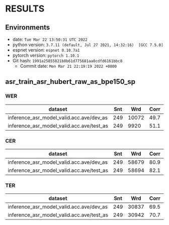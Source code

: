 <!-- Generated by scripts/utils/show_asr_result.sh -->
# RESULTS
## Environments
- date: `Tue Mar 22 13:50:31 UTC 2022`
- python version: `3.7.11 (default, Jul 27 2021, 14:32:16)  [GCC 7.5.0]`
- espnet version: `espnet 0.10.7a1`
- pytorch version: `pytorch 1.10.1`
- Git hash: `1991a25855821b8b61d775681aa0cdfd6161bbc8`
  - Commit date: `Mon Mar 21 22:19:19 2022 +0800`

## asr_train_asr_hubert_raw_as_bpe150_sp
### WER

|dataset|Snt|Wrd|Corr|Sub|Del|Ins|Err|S.Err|
|---|---|---|---|---|---|---|---|---|
|inference_asr_model_valid.acc.ave/dev_as|249|10072|49.7|41.2|9.1|7.0|57.2|100.0|
|inference_asr_model_valid.acc.ave/test_as|249|9920|51.1|40.1|8.9|6.5|55.4|100.0|

### CER

|dataset|Snt|Wrd|Corr|Sub|Del|Ins|Err|S.Err|
|---|---|---|---|---|---|---|---|---|
|inference_asr_model_valid.acc.ave/dev_as|249|58679|80.9|8.0|11.1|7.2|26.3|100.0|
|inference_asr_model_valid.acc.ave/test_as|249|58694|82.1|7.2|10.8|7.1|25.0|100.0|

### TER

|dataset|Snt|Wrd|Corr|Sub|Del|Ins|Err|S.Err|
|---|---|---|---|---|---|---|---|---|
|inference_asr_model_valid.acc.ave/dev_as|249|30837|69.5|19.0|11.5|6.3|36.8|100.0|
|inference_asr_model_valid.acc.ave/test_as|249|30942|70.7|17.9|11.4|6.0|35.3|100.0|
